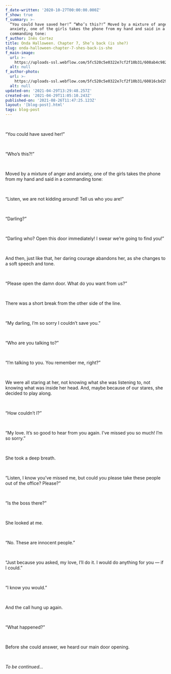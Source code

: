 ```yaml
---
f_date-written: '2020-10-27T00:00:00.000Z'
f_show: true
f_summary: >-
  “You could have saved her!” “Who’s this?!” Moved by a mixture of anger and
  anxiety, one of the girls takes the phone from my hand and said in a
  commanding tone:
f_author: Inês Cortez
title: Onda Halloween. Chapter 7, She’s back (is she?)
slug: onda-halloween-chapter-7-shes-back-is-she
f_main-image:
  url: >-
    https://uploads-ssl.webflow.com/5fc520c5e0322e7cf2f10b31/608ab4c982ad8e5f0ec03af6_7.png
  alt: null
f_author-photo:
  url: >-
    https://uploads-ssl.webflow.com/5fc520c5e0322e7cf2f10b31/60816cbd29a8f2021d29b21b_2_jqDlTrO5Cc8EeCUx6l5N8g.jpeg
  alt: null
updated-on: '2021-04-29T13:29:48.257Z'
created-on: '2021-04-29T11:05:10.243Z'
published-on: '2021-08-26T11:47:25.123Z'
layout: '[blog-post].html'
tags: blog-post
---
```


‍

“You could have saved her!”

‍

“Who’s this?!”

‍

Moved by a mixture of anger and anxiety, one of the girls takes the phone from my hand and said in a commanding tone:

‍

“Listen, we are not kidding around! Tell us who you are!”

‍

“Darling?”

‍

“Darling who? Open this door immediately! I swear we’re going to find you!”

‍

And then, just like that, her daring courage abandons her, as she changes to a soft speech and tone.

‍

“Please open the damn door. What do you want from us?”

‍

There was a short break from the other side of the line.

‍

“My darling, I’m so sorry I couldn’t save you.”

‍

“Who are you talking to?”

‍

“I’m talking to you. You remember me, right?”

‍

We were all staring at her, not knowing what she was listening to, not knowing what was inside her head. And, maybe because of our stares, she decided to play along.

‍

“How couldn’t I?”

‍

“My love. It’s so good to hear from you again. I’ve missed you so much! I’m so sorry.”

‍

She took a deep breath.

‍

“Listen, I know you’ve missed me, but could you please take these people out of the office? Please?”

‍

“Is the boss there?”

‍

She looked at me.

‍

“No. These are innocent people.”

‍

“Just because you asked, my love, I’ll do it. I would do anything for you — if I could.”

‍

“I know you would.”

‍

And the call hung up again.

‍

“What happened?”

‍

Before she could answer, we heard our main door opening.

‍

_To be continued…_
